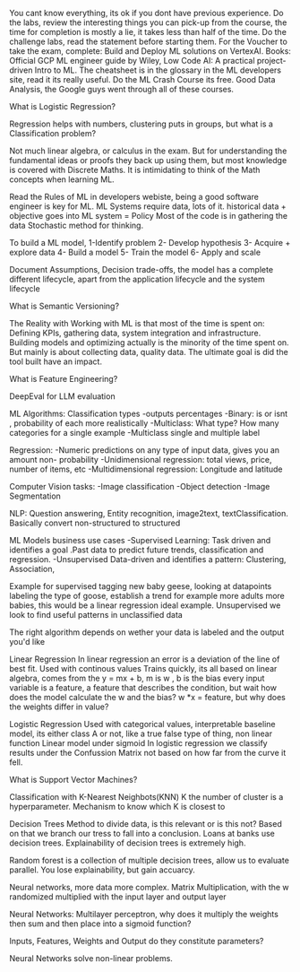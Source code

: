 You cant know everything, its ok if you dont have previous experience. Do the labs, review the interesting things you can pick-up from the course, the time for completion is mostly a lie, it takes less than half of the time. Do the challenge labs, read the statement before starting them.
For the Voucher to take the exam, complete: Build and Deploy ML solutions on VertexAI.
Books: Official GCP ML engineer guide by Wiley, Low Code AI: A practical project-driven Intro to ML. 
The cheatsheet is in the glossary in the ML developers site, read it its really useful.
Do the ML Crash Course its free.
Good Data Analysis, the Google guys went through all of these courses.

What is Logistic Regression?

Regression helps with numbers, clustering puts in groups, but what is a Classification problem?

Not much linear algebra, or calculus in the exam. But for understanding the fundamental ideas or proofs they back up using them, but most knowledge is covered with Discrete Maths. It is intimidating to think of the Math concepts when learning ML.

Read the Rules of ML in developers webiste, being a good software engineer is key for ML. ML Systems require data, lots of it.
historical data + objective goes into ML system = Policy
Most of the code is in gathering the data
Stochastic method for thinking.

To build a ML model, 1-Identify problem 2- Develop hypothesis 3- Acquire + explore data 4- Build a model 5- Train the model 6- Apply and scale

Document Assumptions, Decision trade-offs, the model has a complete different lifecycle, apart from the application lifecycle and the system lifecycle

What is Semantic Versioning?

The Reality with Working with ML is that most of the time is spent on: Defining KPIs, gathering data, system integration and infrastructure. Building models and optimizing actually is the minority of the time spent on. But mainly is about collecting data, quality data.
The ultimate goal is did the tool built have an impact.

What is Feature Engineering?

DeepEval for LLM evaluation

ML Algorithms: Classification types 
-outputs percentages
-Binary: is or isnt , probability of each more realistically
-Multiclass: What type?
How many categories for a single example
-Multiclass single and multiple label

Regression: 
-Numeric predictions on any type of input data, gives you an amount non- probability
-Unidimensional regression: total views, price, number of items, etc
-Multidimensional regression: Longitude and latitude

Computer Vision tasks:
-Image classification
-Object detection
-Image Segmentation

NLP: Question answering, Entity recognition, image2text, textClassification.
Basically convert non-structured to structured

ML Models business use cases
-Supervised Learning: Task driven and identifies a goal .Past data to predict future trends, classification and regression.
-Unsupervised Data-driven and identifies a pattern: Clustering, Association, 

Example for supervised tagging new baby geese, looking at datapoints labeling the type of goose, establish a trend for example more adults more babies, this would be a linear regression ideal example.
Unsupervised we look to find useful patterns in unclassified data

The right algorithm depends on wether your data is labeled and the output you'd like

Linear Regression
In linear regression an error is a deviation of the line of best fit. Used with continous values
Trains quickly, its all based on linear algebra, comes from the y = mx + b, m is w , b is the bias
every input variable is a feature, a feature that describes the condition, but wait how does the model calculate the w and the bias? w *x = feature, but why does the weights differ in value?

Logistic Regression
Used with categorical values, interpretable baseline model, its either class A or not, like a true false type of thing, non linear function
Linear model under sigmoid
In logistic regression we classify results under the Confussion Matrix not based on how far from the curve it fell.

What is Support Vector Machines?

Classification with K-Nearest Neighbots(KNN)
K  the number of cluster is a hyperparameter. Mechanism to know which K is closest to

Decision Trees
Method to divide data, is this relevant or is this not? Based on that we branch our tress to fall into a conclusion. Loans at banks use decision trees. Explainability of decision trees is extremely high.

Random forest is a collection of multiple decision trees, allow us to evaluate parallel. You lose explainability, but gain accuarcy.

Neural networks, more data more complex. Matrix Multiplication, with the w randomized multiplied with the input layer and output layer

Neural Networks: Multilayer perceptron, why does it multiply the weights then sum and then place into a sigmoid function? 

 Inputs, Features, Weights and Output do they constitute parameters?

Neural Networks solve non-linear problems.



